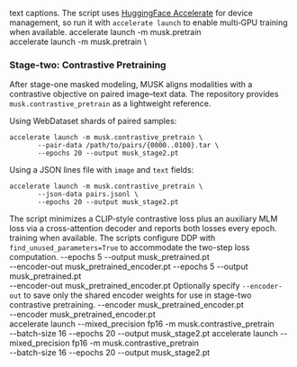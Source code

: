 
text captions. The script uses [HuggingFace Accelerate](https://github.com/huggingface/accelerate)
for device management, so run it with `accelerate launch` to enable multi‑GPU
training when available.
accelerate launch -m musk.pretrain \
accelerate launch -m musk.pretrain \

### Stage-two: Contrastive Pretraining

After stage-one masked modeling, MUSK aligns modalities with a contrastive
objective on paired image–text data. The repository provides
`musk.contrastive_pretrain` as a lightweight reference.

Using WebDataset shards of paired samples:

```shell
accelerate launch -m musk.contrastive_pretrain \
       --pair-data /path/to/pairs/{0000..0100}.tar \
       --epochs 20 --output musk_stage2.pt
```

Using a JSON lines file with `image` and `text` fields:

```shell
accelerate launch -m musk.contrastive_pretrain \
       --json-data pairs.jsonl \
       --epochs 20 --output musk_stage2.pt
```

The script minimizes a CLIP-style contrastive loss plus an auxiliary MLM loss
via a cross-attention decoder and reports both losses every epoch.
training when available. The scripts configure DDP with
`find_unused_parameters=True` to accommodate the two-step loss computation.
       --epochs 5 --output musk_pretrained.pt \
       --encoder-out musk_pretrained_encoder.pt
       --epochs 5 --output musk_pretrained.pt \
       --encoder-out musk_pretrained_encoder.pt
Optionally specify `--encoder-out` to save only the shared encoder weights for
use in stage-two contrastive pretraining.
       --encoder musk_pretrained_encoder.pt \
       --encoder musk_pretrained_encoder.pt \
accelerate launch --mixed_precision fp16 -m musk.contrastive_pretrain \
       --batch-size 16 --epochs 20 --output musk_stage2.pt
accelerate launch --mixed_precision fp16 -m musk.contrastive_pretrain \
       --batch-size 16 --epochs 20 --output musk_stage2.pt
